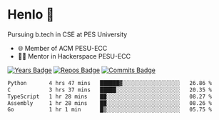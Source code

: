 
# Henlo 🌊

Pursuing b.tech in CSE at PES University

 - 🌐 Member of ACM PESU-ECC
 - 👨‍💻 Mentor in Hackerspace PESU-ECC

 [![Years Badge](https://badges.pufler.dev/years/bwaklog)](https://badges.pufler.dev) 
 [![Repos Badge](https://badges.pufler.dev/repos/bwaklog)](https://badges.pufler.dev)
 [![Commits Badge](https://badges.pufler.dev/commits/monthly/bwaklog)](https://badges.pufler.dev)

<!--START_SECTION:waka-->

```txt
Python       4 hrs 47 mins   ██████▓░░░░░░░░░░░░░░░░░░   26.86 %
C            3 hrs 37 mins   █████░░░░░░░░░░░░░░░░░░░░   20.35 %
TypeScript   1 hr 28 mins    ██░░░░░░░░░░░░░░░░░░░░░░░   08.27 %
Assembly     1 hr 28 mins    ██░░░░░░░░░░░░░░░░░░░░░░░   08.26 %
Go           1 hr 1 min      █▒░░░░░░░░░░░░░░░░░░░░░░░   05.75 %
```

<!--END_SECTION:waka-->
